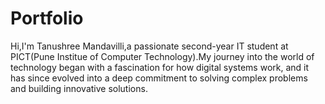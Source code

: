# Portfolio
Hi,I'm Tanushree Mandavilli,a passionate second-year IT student at PICT(Pune Institue of Computer Technology).My journey into the world of technology began with a fascination for how digital systems work, and it has since evolved into a deep commitment to solving complex problems and building innovative solutions.
